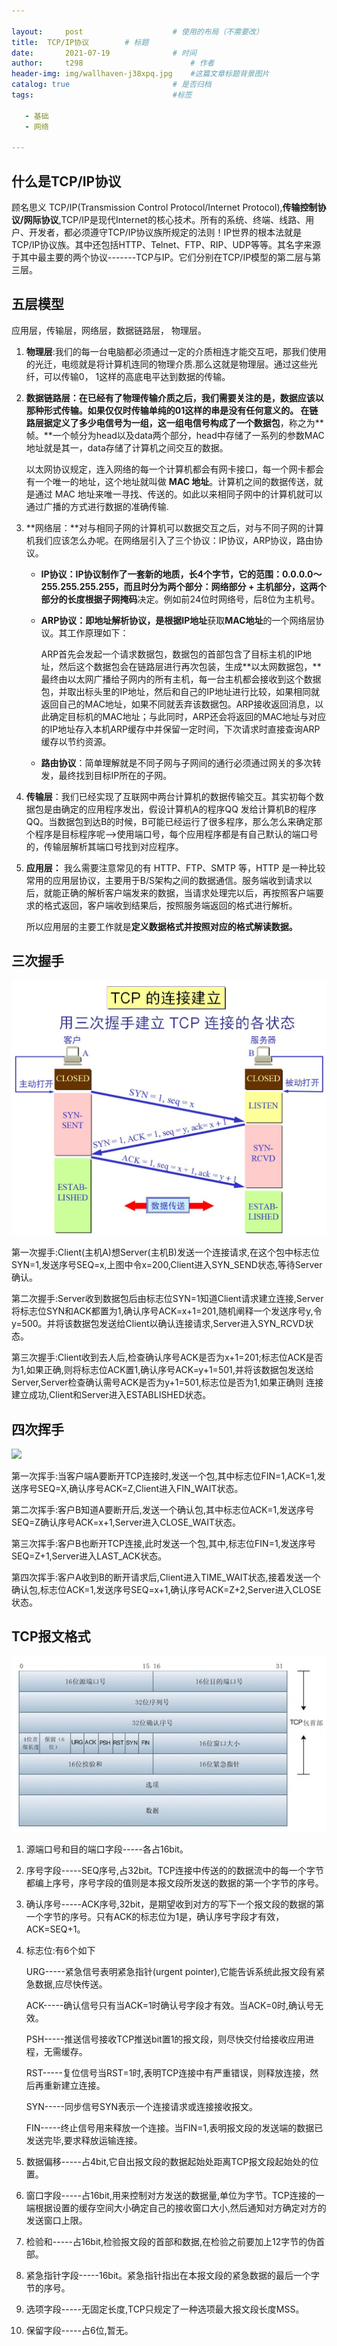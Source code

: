 ```yaml
---

layout:     post   				    # 使用的布局（不需要改）
title: 	TCP/IP协议		# 标题 
date:       2021-07-19				# 时间
author:     t298						# 作者
header-img: img/wallhaven-j38xpq.jpg 	#这篇文章标题背景图片
catalog: true 						# 是否归档
tags:								#标签

   - 基础
   - 网络

---
```


## 什么是TCP/IP协议

顾名思义 TCP/IP(Transmission Control Protocol/Internet Protocol),**传输控制协议/网际协议**,TCP/IP是现代Internet的核心技术。所有的系统、终端、线路、用户、开发者，都必须遵守TCP/IP协议族所规定的法则！IP世界的根本法就是TCP/IP协议族。其中还包括HTTP、Telnet、FTP、RIP、UDP等等。其名字来源于其中最主要的两个协议-------TCP与IP。它们分别在TCP/IP模型的第二层与第三层。



## 五层模型

应用层，传输层，网络层，数据链路层， 物理层。

1. **物理层**:我们的每一台电脑都必须通过一定的介质相连才能交互吧，那我们使用的光迁，电缆就是将计算机连同的物理介质.那么这就是物理层。通过这些光纤，可以传输0， 1这样的高底电平达到数据的传输。

2. **数据链路层：**在已经有了物理传输介质之后，我们需要关注的是，数据应该以那种形式传输。如果仅仅时传输单纯的01这样的串是没有任何意义的。 在链路层据定义了多少电信号为一组，这**一组电信号构成了一个数据包**，称之为**帧。**一个帧分为head以及data两个部分，head中存储了一系列的参数MAC地址就是其一，data存储了计算机之间交互的数据。

   以太网协议规定，连入网络的每一个计算机都会有网卡接口，每一个网卡都会有一个唯一的地址，这个地址就叫做 **MAC 地址**。计算机之间的数据传送，就是通过 MAC 地址来唯一寻找、传送的。如此以来相同子网中的计算机就可以通过广播的方式进行数据的准确传输.

3. **网络层：**对与相同子网的计算机可以数据交互之后，对与不同子网的计算机我们应该怎么办呢。在网络层引入了三个协议：IP协议，ARP协议，路由协议。

   - **IP协议：**IP协议制作了一套新的地质，长4个字节，它的范围：0.0.0.0～255.255.255.255，而且时分为两个部分：网络部分 + 主机部分，这两个部分的长度根据**子网掩码**决定。例如前24位时网络号，后8位为主机号。

     

   - **ARP协议：**即地址解析协议，是根据**IP地址**获取**MAC地址**的一个网络层协议。其工作原理如下：

     ARP首先会发起一个请求数据包，数据包的首部包含了目标主机的IP地址，然后这个数据包会在链路层进行再次包装，生成**以太网数据包，**最终由以太网广播给子网内的所有主机，每一台主机都会接收到这个数据包，并取出标头里的IP地址，然后和自己的IP地址进行比较，如果相同就返回自己的MAC地址，如果不同就丢弃该数据包。ARP接收返回消息，以此确定目标机的MAC地址；与此同时，ARP还会将返回的MAC地址与对应的IP地址存入本机ARP缓存中并保留一定时间，下次请求时直接查询ARP缓存以节约资源。

   

   - **路由协议**：简单理解就是不同子网与子网间的通行必须通过网关的多次转发，最终找到目标IP所在的子网。

   

4. **传输层**：我们已经实现了互联网中两台计算机的数据传输交互。其实初每个数据包是由确定的应用程序发出，假设计算机A的程序QQ 发给计算机B的程序QQ。当数据包到达B的时候，B可能已经运行了很多程序，那么怎么来确定那个程序是目标程序呢-->使用端口号，每个应用程序都是有自己默认的端口号的，传输层解析其端口号找到对应程序。

   

5. **应用层：** 我么需要注意常见的有 HTTP、FTP、SMTP 等，HTTP 是一种比较常用的应用层协议，主要用于B/S架构之间的数据通信。服务端收到请求以后，就能正确的解析客户端发来的数据，当请求处理完以后，再按照客户端要求的格式返回，客户端收到结果后，按照服务端返回的格式进行解析。

   所以应用层的主要工作就是**定义数据格式并按照对应的格式解读数据。**

## 三次握手

![preview](https://raw.githubusercontent.com/t298/Figure-bed/master/img/tcp-ip.jpg)

第一次握手:Client(主机A)想Server(主机B)发送一个连接请求,在这个包中标志位SYN=1,发送序号SEQ=x,上图中令x=200,Client进入SYN_SEND状态,等待Server确认。

第二次握手:Server收到数据包后由标志位SYN=1知道Client请求建立连接,Server将标志位SYN和ACK都置为1,确认序号ACK=x+1=201,随机阐释一个发送序号y,令y=500。并将该数据包发送给Client以确认连接请求,Server进入SYN_RCVD状态。

第三次握手:Client收到去人后,检查确认序号ACK是否为x+1=201;标志位ACK是否为1,如果正确,则将标志位ACK置1,确认序号ACK=y+1=501,并将该数据包发送给Server,Server检查确认需号ACK是否为y+1=501,标志位是否为1,如果正确则 连接建立成功,Client和Server进入ESTABLISHED状态。

## 四次挥手

![](https://raw.githubusercontent.com/t298/Figure-bed/master/img/%E6%96%ADtcp-ip.jpg)

第一次挥手:当客户端A要断开TCP连接时,发送一个包,其中标志位FIN=1,ACK=1,发送序号SEQ=X,确认序号ACK=Z,Client进入FIN_WAIT状态。

第二次挥手:客户B知道A要断开后,发送一个确认包,其中标志位ACK=1,发送序号SEQ=Z确认序号ACK=x+1,Server进入CLOSE_WAIT状态。

第三次挥手:客户B也断开TCP连接,此时发送一个包,其中,标志位FIN=1,发送序号SEQ=Z+1,Server进入LAST_ACK状态。

第四次挥手:客户A收到B的断开请求后,Client进入TIME_WAIT状态,接着发送一个确认包,标志位ACK=1,发送序号SEQ=x+1,确认序号ACK=Z+2,Server进入CLOSE状态。

## TCP报文格式

![](https://raw.githubusercontent.com/t298/Figure-bed/master/img/tcp%E6%8A%A5%E6%96%87.jpg)

1. 源端口号和目的端口字段-----各占16bit。

2. 序号字段-----SEQ序号,占32bit。TCP连接中传送的的数据流中的每一个字节都编上序号，序号字段的值则是本报文段所发送的数据的第一个字节的序号。

3. 确认序号-----ACK序号,32bit，是期望收到对方的写下一个报文段的数据的第一个字节的序号。只有ACK的标志位为1是，确认序号字段才有效，ACK=SEQ+1。

4. 标志位:有6个如下

   URG-----紧急信号表明紧急指针(urgent pointer),它能告诉系统此报文段有紧急数据,应尽快传送。

   ACK-----确认信号只有当ACK=1时确认号字段才有效。当ACK=0时,确认号无效。

   PSH-----推送信号接收TCP推送bit置1的报文段，则尽快交付给接收应用进程，无需缓存。

   RST-----复位信号当RST=1时,表明TCP连接中有严重错误，则释放连接，然后再重新建立连接。

   SYN-----同步信号SYN表示一个连接请求或连接接收报文。

   FIN-----终止信号用来释放一个连接。当FIN=1,表明报文段的发送端的数据已发送完毕,要求释放运输连接。

5. 数据偏移-----占4bit,它自出报文段的数据起始处距离TCP报文段起始处的位置。

6. 窗口字段-----占16bit,用来控制对方发送的数据量,单位为字节。TCP连接的一端根据设置的缓存空间大小确定自己的接收窗口大小,然后通知对方确定对方的发送窗口上限。

7. 检验和-----占16bit,检验报文段的首部和数据,在检验之前要加上12字节的伪首部。

8. 紧急指针字段-----16bit。紧急指针指出在本报文段的紧急数据的最后一个字节的序号。

9. 选项字段-----无固定长度,TCP只规定了一种选项最大报文段长度MSS。

10. 保留字段-----占6位,暂无。
